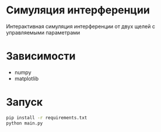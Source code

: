 # Симуляция интерференции
Интерактивная симуляция интерференции от двух щелей с управляемыми параметрами

# Зависимости
- numpy
- matplotlib

# Запуск
```bash 
pip install -r requirements.txt
python main.py